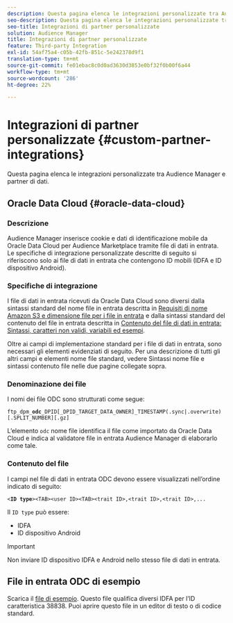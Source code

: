 ```yaml
---
description: Questa pagina elenca le integrazioni personalizzate tra Audience Manager e partner di dati.
seo-description: Questa pagina elenca le integrazioni personalizzate tra Audience Manager e partner di dati.
seo-title: Integrazioni di partner personalizzate
solution: Audience Manager
title: Integrazioni di partner personalizzate
feature: Third-party Integration
exl-id: 54af75a4-c05b-42fb-851c-5e242378d9f1
translation-type: tm+mt
source-git-commit: fe01ebac8c0d0ad3630d3853e0bf32f0b00f6a44
workflow-type: tm+mt
source-wordcount: '286'
ht-degree: 22%

---
```


# Integrazioni di partner personalizzate {#custom-partner-integrations}

Questa pagina elenca le integrazioni personalizzate tra Audience Manager e partner di dati.

## Oracle Data Cloud {#oracle-data-cloud}

### Descrizione

Audience Manager inserisce cookie e dati di identificazione mobile da Oracle Data Cloud per Audience Marketplace tramite file di dati in entrata. Le specifiche di integrazione personalizzate descritte di seguito si riferiscono solo ai file di dati in entrata che contengono ID mobili (IDFA e ID dispositivo Android).

### Specifiche di integrazione

I file di dati in entrata ricevuti da Oracle Data Cloud sono diversi dalla sintassi standard del nome file in entrata descritta in [Requisiti di nome Amazon S3 e dimensione file per i file in entrata](/help/using/integration/sending-audience-data/batch-data-transfer-explained/inbound-s3-filenames.md) e dalla sintassi standard del contenuto del file in entrata descritta in [Contenuto del file di dati in entrata: Sintassi, caratteri non validi, variabili ed esempi](/help/using/integration/sending-audience-data/batch-data-transfer-explained/inbound-file-contents.md).

Oltre ai campi di implementazione standard per i file di dati in entrata, sono necessari gli elementi evidenziati di seguito. Per una descrizione di tutti gli altri campi e elementi nome file standard, vedere Sintassi nome file e sintassi contenuto file nelle due pagine collegate sopra.

### Denominazione dei file

I nomi dei file ODC sono strutturati come segue:

`ftp_dpm_`**`odc`**`_DPID[_DPID_TARGET_DATA_OWNER]_TIMESTAMP(.sync|.overwrite)[.SPLIT_NUMBER][.gz]`

L’elemento `odc` nome file identifica il file come importato da Oracle Data Cloud e indica al validatore file in entrata Audience Manager di elaborarlo come tale.

### Contenuto del file

I campi nel file di dati in entrata ODC devono essere visualizzati nell’ordine indicato di seguito:

`<`**`ID type`**`><TAB><user ID><TAB><trait ID>,<trait ID>,<trait ID>,...`

Il `ID type` può essere:

* IDFA
* ID dispositivo Android

>[!IMPORTANT]
>
>Non inviare ID dispositivo IDFA e Android nello stesso file di dati in entrata.

## File in entrata ODC di esempio

Scarica il [file di esempio](/help/using/integration/assets/ftp_dpm_odc_12345_1556223815.sync). Questo file qualifica diversi IDFA per l’ID caratteristica 38838. Puoi aprire questo file in un editor di testo o di codice standard.
